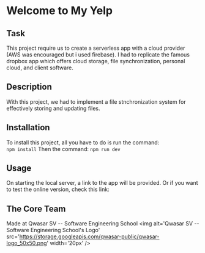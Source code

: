 # Welcome to My Yelp

## Task
This project require us to create a serverless app with a cloud provider (AWS was encouraged but i used firebase). I had to replicate the famous dropbox app which offers cloud storage, file synchronization, personal cloud, and client software.

## Description
With this project, we had to implement a file stnchronization system for effectively storing and updating files.

## Installation
To install this project, all you have to do is run the command:     
`npm install`
Then the command: 
`npm run dev`

## Usage
On starting the local server, a link to the app will be provided.
Or if you want to test the online version, check this link:


## The Core Team
Made at Qwasar SV -- Software Engineering School <img alt='Qwasar SV -- Software Engineering School's Logo' src='https://storage.googleapis.com/qwasar-public/qwasar-logo_50x50.png' width='20px' />